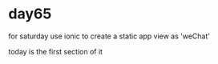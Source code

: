 # day65
for saturday
use ionic to create a static app view as 'weChat'

today is the first section of it
